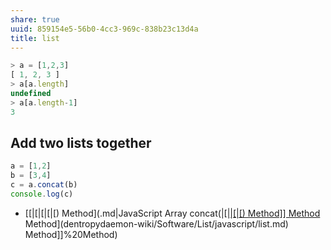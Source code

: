 ```yaml
---
share: true
uuid: 859154e5-56b0-4cc3-969c-838b23c13d4a
title: list
---
```

``` javascript
> a = [1,2,3]
[ 1, 2, 3 ]
> a[a.length]
undefined
> a[a.length-1]
3
```

## Add two lists together

``` javascript
a = [1,2]
b = [3,4]
c = a.concat(b)
console.log(c)
```

* [[|[|[|[|[) Method](.md|JavaScript Array concat(|[|[|[|[) Method]] Method](.md) Method](dentropydaemon-wiki/Software/List/javascript/list.md) Method]]%20Method)